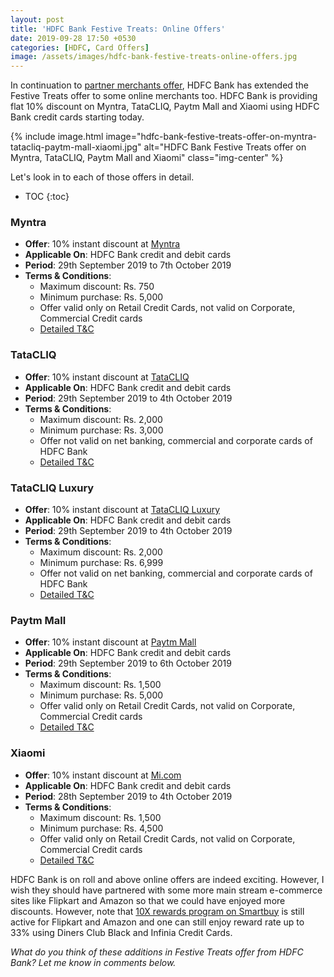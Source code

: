 ```yaml
---
layout: post
title: 'HDFC Bank Festive Treats: Online Offers'
date: 2019-09-28 17:50 +0530
categories: [HDFC, Card Offers]
image: /assets/images/hdfc-bank-festive-treats-online-offers.jpg
---
```


In continuation to [partner merchants offer](/hdfc-bank-festive-treats-partner-merchant-offers/), HDFC Bank has extended the Festive Treats offer to some online merchants too. HDFC Bank is providing flat 10% discount on Myntra, TataCLIQ, Paytm Mall and Xiaomi using HDFC Bank credit cards starting today.

{% include image.html image="hdfc-bank-festive-treats-offer-on-myntra-tatacliq-paytm-mall-xiaomi.jpg" alt="HDFC Bank Festive Treats offer on Myntra, TataCLIQ, Paytm Mall and Xiaomi" class="img-center" %}

Let's look in to each of those offers in detail.

* TOC
{:toc}

### Myntra

- **Offer**: 10% instant discount at [Myntra](https://www.myntra.com/)
- **Applicable On**: HDFC Bank credit and debit cards
- **Period**: 29th September 2019 to 7th October 2019
- **Terms & Conditions**:
  - Maximum discount: Rs. 750
  - Minimum purchase: Rs. 5,000
  - Offer valid only on Retail Credit Cards, not valid on Corporate, Commercial Credit cards
  - [Detailed T&C](https://offers.smartbuy.hdfcbank.com/offer_details/13261)

### TataCLIQ

- **Offer**: 10% instant discount at [TataCLIQ](https://tatacliq.com/)
- **Applicable On**: HDFC Bank credit and debit cards
- **Period**: 29th September 2019 to 4th October 2019
- **Terms & Conditions**:
  - Maximum discount: Rs. 2,000
  - Minimum purchase: Rs. 3,000
  - Offer not valid on net banking, commercial and corporate cards of HDFC Bank
  - [Detailed T&C](https://offers.smartbuy.hdfcbank.com/offer_details/13295)

### TataCLIQ Luxury

- **Offer**: 10% instant discount at [TataCLIQ Luxury](https://luxury.tatacliq.com/)
- **Applicable On**: HDFC Bank credit and debit cards
- **Period**: 29th September 2019 to 4th October 2019
- **Terms & Conditions**:
  - Maximum discount: Rs. 2,000
  - Minimum purchase: Rs. 6,999
  - Offer not valid on net banking, commercial and corporate cards of HDFC Bank
  - [Detailed T&C](https://offers.smartbuy.hdfcbank.com/offer_details/13298)

### Paytm Mall

- **Offer**: 10% instant discount at [Paytm Mall](https://paytmmall.com)
- **Applicable On**: HDFC Bank credit and debit cards
- **Period**: 29th September 2019 to 6th October 2019
- **Terms & Conditions**:
  - Maximum discount: Rs. 1,500
  - Minimum purchase: Rs. 5,000
  - Offer valid only on Retail Credit Cards, not valid on Corporate, Commercial Credit cards
  - [Detailed T&C](https://offers.smartbuy.hdfcbank.com/offer_details/13264)

### Xiaomi

- **Offer**: 10% instant discount at [Mi.com](https://www.mi.com/in/)
- **Applicable On**: HDFC Bank credit and debit cards
- **Period**: 28th September 2019 to 4th October 2019
- **Terms & Conditions**:
  - Maximum discount: Rs. 1,500
  - Minimum purchase: Rs. 4,500
  - Offer valid only on Retail Credit Cards, not valid on Corporate, Commercial Credit cards
  - [Detailed T&C](https://offers.smartbuy.hdfcbank.com/offer_details/13260)

HDFC Bank is on roll and above online offers are indeed exciting. However, I wish they should have partnered with some more main stream e-commerce sites like Flipkart and Amazon so that we could have enjoyed more discounts. However, note that [10X rewards program on Smartbuy](/hdfc-smartbuy-10x-rewards-even-more-rewarding-with-december-2019-update/) is still active for Flipkart and Amazon and one can still enjoy reward rate up to 33% using Diners Club Black and Infinia Credit Cards.

_What do you think of these additions in Festive Treats offer from HDFC Bank? Let me know in comments below._
